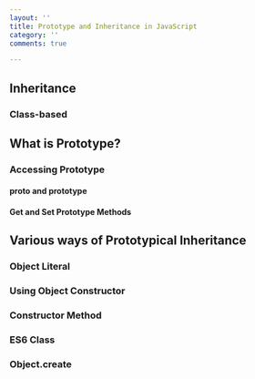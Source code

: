 ```yaml
---
layout: ''
title: Prototype and Inheritance in JavaScript
category: ''
comments: true

---
```

## Inheritance

### Class-based

## What is Prototype?

### Accessing Prototype

#### **proto** and prototype

#### Get and Set Prototype Methods

## Various ways of Prototypical Inheritance

### Object Literal

### Using Object Constructor

### Constructor Method

### ES6 Class

### Object.create